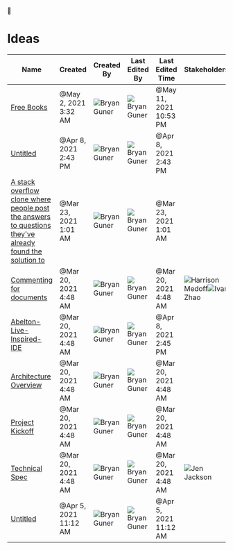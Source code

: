<span class="icon">📎</span>

# Ideas

<table><thead><tr class="header"><th>Name</th><th>Created</th><th>Created By</th><th>Last Edited By</th><th>Last Edited Time</th><th>Stakeholders</th><th>Status</th><th>Type</th></tr></thead><tbody><tr class="odd"><td><a href="Ideas%2094a232fbeb494e558491253fd077aa9a/Free%20Books%2085b9ff6d735f45858e1d38c1e08c3da9.html">Free Books</a></td><td>@May 2, 2021 3:32 AM</td><td><span class="user"><img src="https://lh3.googleusercontent.com/a-/AOh14GhFhclieX_7cTnK6L371bcbb7cAlFuuh13S9ED7KA=s100" class="icon user-icon" />Bryan Guner</span></td><td><span class="user"><img src="https://lh3.googleusercontent.com/a-/AOh14GhFhclieX_7cTnK6L371bcbb7cAlFuuh13S9ED7KA=s100" class="icon user-icon" />Bryan Guner</span></td><td>@May 11, 2021 10:53 PM</td><td></td><td></td><td></td></tr><tr class="even"><td><a href="Ideas%2094a232fbeb494e558491253fd077aa9a/Untitled%204b4ff44361b742adba820ef6256a8586.html">Untitled</a></td><td>@Apr 8, 2021 2:43 PM</td><td><span class="user"><img src="https://lh3.googleusercontent.com/a-/AOh14GhFhclieX_7cTnK6L371bcbb7cAlFuuh13S9ED7KA=s100" class="icon user-icon" />Bryan Guner</span></td><td><span class="user"><img src="https://lh3.googleusercontent.com/a-/AOh14GhFhclieX_7cTnK6L371bcbb7cAlFuuh13S9ED7KA=s100" class="icon user-icon" />Bryan Guner</span></td><td>@Apr 8, 2021 2:43 PM</td><td></td><td></td><td></td></tr><tr class="odd"><td><a href="Ideas%2094a232fbeb494e558491253fd077aa9a/A%20stack%20overflow%20clone%20where%20people%20post%20the%20answe%20c95943219ec549a8be67bc6a17f75742.html">A stack overflow clone where people post the answers to questions they've already found the solution to</a></td><td>@Mar 23, 2021 1:01 AM</td><td><span class="user"><img src="https://lh3.googleusercontent.com/a-/AOh14GhFhclieX_7cTnK6L371bcbb7cAlFuuh13S9ED7KA=s100" class="icon user-icon" />Bryan Guner</span></td><td><span class="user"><img src="https://lh3.googleusercontent.com/a-/AOh14GhFhclieX_7cTnK6L371bcbb7cAlFuuh13S9ED7KA=s100" class="icon user-icon" />Bryan Guner</span></td><td>@Mar 23, 2021 1:01 AM</td><td></td><td></td><td></td></tr><tr class="even"><td><a href="Ideas%2094a232fbeb494e558491253fd077aa9a/Commenting%20for%20documents%201185e18c07324077bf321e4cb98b6d43.html">Commenting for documents</a></td><td>@Mar 20, 2021 4:48 AM</td><td><span class="user"><img src="https://lh3.googleusercontent.com/a-/AOh14GhFhclieX_7cTnK6L371bcbb7cAlFuuh13S9ED7KA=s100" class="icon user-icon" />Bryan Guner</span></td><td><span class="user"><img src="https://lh3.googleusercontent.com/a-/AOh14GhFhclieX_7cTnK6L371bcbb7cAlFuuh13S9ED7KA=s100" class="icon user-icon" />Bryan Guner</span></td><td>@Mar 20, 2021 4:48 AM</td><td><span class="user"><img src="Ideas%2094a232fbeb494e558491253fd077aa9a/Commenting%20for%20documents%201185e18c07324077bf321e4cb98b6d43/Screen_Shot_2017-11-20_at_5.00.53_PM.png" class="icon user-icon" />Harrison Medoff</span><span class="user"><img src="Ideas%2094a232fbeb494e558491253fd077aa9a/Commenting%20for%20documents%201185e18c07324077bf321e4cb98b6d43/Ivan-2.png" class="icon user-icon" />Ivan Zhao</span></td><td><span class="selected-value select-value-color-orange">In Review 👀</span></td><td><span class="selected-value select-value-color-yellow">Project Kickoff 🚀</span></td></tr><tr class="odd"><td><a href="Ideas%2094a232fbeb494e558491253fd077aa9a/Abelton-Live-Inspired-IDE%20e98ec4ed8a974065941b8e81bdf13021.html">Abelton-Live-Inspired-IDE</a></td><td>@Mar 20, 2021 4:48 AM</td><td><span class="user"><img src="https://lh3.googleusercontent.com/a-/AOh14GhFhclieX_7cTnK6L371bcbb7cAlFuuh13S9ED7KA=s100" class="icon user-icon" />Bryan Guner</span></td><td><span class="user"><img src="https://lh3.googleusercontent.com/a-/AOh14GhFhclieX_7cTnK6L371bcbb7cAlFuuh13S9ED7KA=s100" class="icon user-icon" />Bryan Guner</span></td><td>@Apr 8, 2021 2:45 PM</td><td></td><td></td><td></td></tr><tr class="even"><td><a href="Ideas%2094a232fbeb494e558491253fd077aa9a/Architecture%20Overview%20366b541cc4e945198f0b4494f8aae3d1.html">Architecture Overview</a></td><td>@Mar 20, 2021 4:48 AM</td><td><span class="user"><img src="https://lh3.googleusercontent.com/a-/AOh14GhFhclieX_7cTnK6L371bcbb7cAlFuuh13S9ED7KA=s100" class="icon user-icon" />Bryan Guner</span></td><td><span class="user"><img src="https://lh3.googleusercontent.com/a-/AOh14GhFhclieX_7cTnK6L371bcbb7cAlFuuh13S9ED7KA=s100" class="icon user-icon" />Bryan Guner</span></td><td>@Mar 20, 2021 4:48 AM</td><td></td><td></td><td><span class="selected-value select-value-color-purple">Architecture Overview</span></td></tr><tr class="odd"><td><a href="Ideas%2094a232fbeb494e558491253fd077aa9a/Project%20Kickoff%205bd99de7dd9e47ab95815132f3879073.html">Project Kickoff</a></td><td>@Mar 20, 2021 4:48 AM</td><td><span class="user"><img src="https://lh3.googleusercontent.com/a-/AOh14GhFhclieX_7cTnK6L371bcbb7cAlFuuh13S9ED7KA=s100" class="icon user-icon" />Bryan Guner</span></td><td><span class="user"><img src="https://lh3.googleusercontent.com/a-/AOh14GhFhclieX_7cTnK6L371bcbb7cAlFuuh13S9ED7KA=s100" class="icon user-icon" />Bryan Guner</span></td><td>@Mar 20, 2021 4:48 AM</td><td></td><td></td><td><span class="selected-value select-value-color-yellow">Project Kickoff 🚀</span></td></tr><tr class="even"><td><a href="Ideas%2094a232fbeb494e558491253fd077aa9a/Technical%20Spec%20a114e356997b4d05aa857489ef60b083.html">Technical Spec</a></td><td>@Mar 20, 2021 4:48 AM</td><td><span class="user"><img src="https://lh3.googleusercontent.com/a-/AOh14GhFhclieX_7cTnK6L371bcbb7cAlFuuh13S9ED7KA=s100" class="icon user-icon" />Bryan Guner</span></td><td><span class="user"><img src="https://lh3.googleusercontent.com/a-/AOh14GhFhclieX_7cTnK6L371bcbb7cAlFuuh13S9ED7KA=s100" class="icon user-icon" />Bryan Guner</span></td><td>@Mar 20, 2021 4:48 AM</td><td><span class="user"><img src="Ideas%2094a232fbeb494e558491253fd077aa9a/Technical%20Spec%20a114e356997b4d05aa857489ef60b083/Screen_Shot_2017-11-20_at_5.03.00_PM.png" class="icon user-icon" />Jen Jackson</span></td><td></td><td><span class="selected-value select-value-color-blue">Technical Spec</span></td></tr><tr class="odd"><td><a href="Ideas%2094a232fbeb494e558491253fd077aa9a/Untitled%20a6e7f7c79f2a446aae450eab480a0da5.html">Untitled</a></td><td>@Apr 5, 2021 11:12 AM</td><td><span class="user"><img src="https://lh3.googleusercontent.com/a-/AOh14GhFhclieX_7cTnK6L371bcbb7cAlFuuh13S9ED7KA=s100" class="icon user-icon" />Bryan Guner</span></td><td><span class="user"><img src="https://lh3.googleusercontent.com/a-/AOh14GhFhclieX_7cTnK6L371bcbb7cAlFuuh13S9ED7KA=s100" class="icon user-icon" />Bryan Guner</span></td><td>@Apr 5, 2021 11:12 AM</td><td></td><td></td><td></td></tr></tbody></table>
